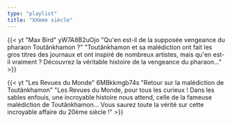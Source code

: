 ```yaml
---
type: "playlist"
title: "XXème siècle"
---
```



{{< yt "Max Bird" yW7A8B2uOjo "Qu'en est-il de la supposée vengeance du pharaon Toutânkhamon ?" "Toutânkhamon et sa malédiction ont fait les gros titres des journaux et ont inspiré de nombreux artistes, mais qu'en est-il vraiment ? Découvrez la véritable histoire de la vengeance du pharaon..." >}}

{{< yt "Les Revues du Monde" 6MBkkmgb74s "Retour sur la malédiction de Toutânkhamon" "Les Revues du Monde, pour tous les curieux ! Dans les sables enfouis, une incroyable histoire nous attend, celle de la fameuse malédiction de Toutânkhamon... Vous saurez toute la vérité sur cette incroyable affaire du 20ème siècle !" >}}
